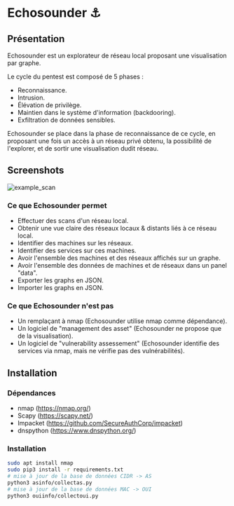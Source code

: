 # Echosounder :anchor:

## Présentation 

Echosounder est un explorateur de réseau local proposant une visualisation par graphe.

Le cycle du pentest est composé de 5 phases : 
 - Reconnaissance.
 - Intrusion.
 - Élévation de privilège.
 - Maintien dans le système d'information (backdooring).
 - Exfiltration de données sensibles.

Echosounder se place dans la phase de reconnaissance de ce cycle, en proposant une fois un accès à un réseau privé obtenu, la possibilité de l'explorer, et de sortir une visualisation dudit réseau.

## Screenshots

![example_scan](https://user-images.githubusercontent.com/16328515/159520183-253055a4-925d-4077-98c0-49b56746299f.png)


### Ce que Echosounder permet

 - Effectuer des scans d'un réseau local.
 - Obtenir une vue claire des réseaux locaux & distants liés à ce réseau local.
 - Identifier des machines sur les réseaux.
 - Identifier des services sur ces machines.
 - Avoir l'ensemble des machines et des réseaux affichés sur un graphe.
 - Avoir l'ensemble des données de machines et de réseaux dans un panel "data".
 - Exporter les graphs en JSON.
 - Importer les graphs en JSON.

### Ce que Echosounder n'est pas

 - Un remplaçant à nmap (Echosounder utilise nmap comme dépendance).
 - Un logiciel de "management des asset" (Echosounder ne propose que de la visualisation).
 - Un logiciel de "vulnerability assessement" (Echosounder identifie des services via nmap, mais ne vérifie pas des vulnérabilités).

## Installation

### Dépendances
 
 - nmap (https://nmap.org/)
 - Scapy (https://scapy.net/)
 - Impacket (https://github.com/SecureAuthCorp/impacket)
 - dnspython (https://www.dnspython.org/)

### Installation 

```bash
sudo apt install nmap
sudo pip3 install -r requirements.txt
# mise à jour de la base de données CIDR -> AS
python3 asinfo/collectas.py
# mise à jour de la base de données MAC -> OUI
python3 ouiinfo/collectoui.py
```

